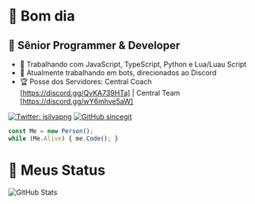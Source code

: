 <h1>👋 Bom dia </h1>
<h2>📌 Sênior Programmer & Developer </h2>

- 👜 Trabalhando com JavaScript, TypeScript, Python e Lua/Luau Script
- 🤖 Atualmente trabalhando em bots, direcionados ao Discord
- 🏆 Posse dos Servidores: Central Coach [https://discord.gg/QvKA739HTa] | Central Team [https://discord.gg/wY6mhve5aW]

[![Twitter: jsilvapng](https://img.shields.io/twitter/follow/jsilvapng?style=social)](https://twitter.com/jsilvapng)
[![GitHub sincegit](https://img.shields.io/github/followers/sincegit?label=follow&style=social)](https://github.com/sincegit)

```javascript
const Me = new Person();
while (Me.Alive) { me.Code(); }
```
<h1>🎈 Meus Status </h1>
<p><img src="https://github-readme-stats.vercel.app/api?username=sincegit&amp&&theme=dark&show_icons=true" alt="GitHub Stats"></p>
